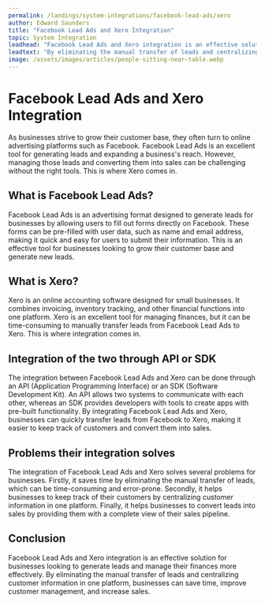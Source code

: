 ```yaml
---
permalink: /landings/system-integrations/facebook-lead-ads/xero
author: Edward Saunders
title: "Facebook Lead Ads and Xero Integration"
topic: System Integration
leadhead: "Facebook Lead Ads and Xero integration is an effective solution for businesses looking to generate leads and manage their finances more effectively"
leadtext: "By eliminating the manual transfer of leads and centralizing customer information in one platform, businesses can save time, improve customer management, and increase sales."
image: /assets/images/articles/people-sitting-near-table.webp
---
```

<div class="arttext">    <h1>Facebook Lead Ads and Xero Integration</h1>
    <p>As businesses strive to grow their customer base, they often turn to online advertising platforms such as Facebook. Facebook Lead Ads is an excellent tool for generating leads and expanding a business's reach. However, managing those leads and converting them into sales can be challenging without the right tools. This is where Xero comes in.</p>
    <h2>What is Facebook Lead Ads?</h2>
    <p>Facebook Lead Ads is an advertising format designed to generate leads for businesses by allowing users to fill out forms directly on Facebook. These forms can be pre-filled with user data, such as name and email address, making it quick and easy for users to submit their information. This is an effective tool for businesses looking to grow their customer base and generate new leads.</p>
    <h2>What is Xero?</h2>
    <p>Xero is an online accounting software designed for small businesses. It combines invoicing, inventory tracking, and other financial functions into one platform. Xero is an excellent tool for managing finances, but it can be time-consuming to manually transfer leads from Facebook Lead Ads to Xero. This is where integration comes in.</p>
    <h2>Integration of the two through API or SDK</h2>
    <p>The integration between Facebook Lead Ads and Xero can be done through an API (Application Programming Interface) or an SDK (Software Development Kit). An API allows two systems to communicate with each other, whereas an SDK provides developers with tools to create apps with pre-built functionality. By integrating Facebook Lead Ads and Xero, businesses can quickly transfer leads from Facebook to Xero, making it easier to keep track of customers and convert them into sales.</p>
    <h2>Problems their integration solves</h2>
    <p>The integration of Facebook Lead Ads and Xero solves several problems for businesses. Firstly, it saves time by eliminating the manual transfer of leads, which can be time-consuming and error-prone. Secondly, it helps businesses to keep track of their customers by centralizing customer information in one platform. Finally, it helps businesses to convert leads into sales by providing them with a complete view of their sales pipeline.</p>
    <h2>Conclusion</h2>
    <p>Facebook Lead Ads and Xero integration is an effective solution for businesses looking to generate leads and manage their finances more effectively. By eliminating the manual transfer of leads and centralizing customer information in one platform, businesses can save time, improve customer management, and increase sales.</p>
</div>